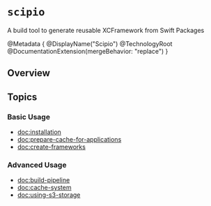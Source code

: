 # ``scipio``

A build tool to generate reusable XCFramework from Swift Packages

@Metadata {
    @DisplayName("Scipio")
    @TechnologyRoot
    @DocumentationExtension(mergeBehavior: "replace")
}

## Overview


## Topics

### Basic Usage

- <doc:installation>
- <doc:prepare-cache-for-applications>
- <doc:create-frameworks>

### Advanced Usage

- <doc:build-pipeline>
- <doc:cache-system>
- <doc:using-s3-storage>

